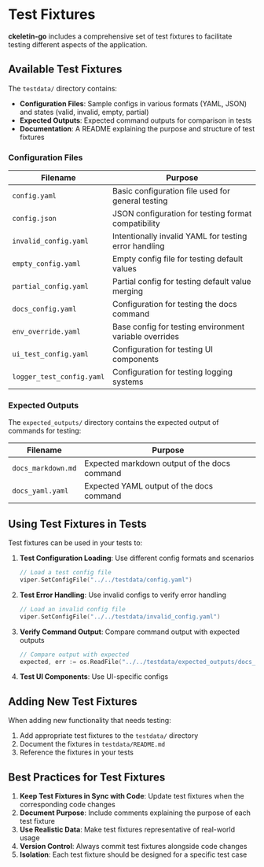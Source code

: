 # Test Fixtures

**ckeletin-go** includes a comprehensive set of test fixtures to facilitate testing different aspects of the application.

## Available Test Fixtures

The `testdata/` directory contains:

- **Configuration Files**: Sample configs in various formats (YAML, JSON) and states (valid, invalid, empty, partial)
- **Expected Outputs**: Expected command outputs for comparison in tests
- **Documentation**: A README explaining the purpose and structure of test fixtures

### Configuration Files

| Filename | Purpose |
|----------|---------|
| `config.yaml` | Basic configuration file used for general testing |
| `config.json` | JSON configuration for testing format compatibility |
| `invalid_config.yaml` | Intentionally invalid YAML for testing error handling |
| `empty_config.yaml` | Empty config file for testing default values |
| `partial_config.yaml` | Partial config for testing default value merging |
| `docs_config.yaml` | Configuration for testing the docs command |
| `env_override.yaml` | Base config for testing environment variable overrides |
| `ui_test_config.yaml` | Configuration for testing UI components |
| `logger_test_config.yaml` | Configuration for testing logging systems |

### Expected Outputs

The `expected_outputs/` directory contains the expected output of commands for testing:

| Filename | Purpose |
|----------|---------|
| `docs_markdown.md` | Expected markdown output of the docs command |
| `docs_yaml.yaml` | Expected YAML output of the docs command |

## Using Test Fixtures in Tests

Test fixtures can be used in your tests to:

1. **Test Configuration Loading**: Use different config formats and scenarios
   ```go
   // Load a test config file
   viper.SetConfigFile("../../testdata/config.yaml")
   ```

2. **Test Error Handling**: Use invalid configs to verify error handling
   ```go
   // Load an invalid config file
   viper.SetConfigFile("../../testdata/invalid_config.yaml")
   ```

3. **Verify Command Output**: Compare command output with expected outputs
   ```go
   // Compare output with expected
   expected, err := os.ReadFile("../../testdata/expected_outputs/docs_markdown.md")
   ```

4. **Test UI Components**: Use UI-specific configs

## Adding New Test Fixtures

When adding new functionality that needs testing:

1. Add appropriate test fixtures to the `testdata/` directory
2. Document the fixtures in `testdata/README.md`
3. Reference the fixtures in your tests

## Best Practices for Test Fixtures

1. **Keep Test Fixtures in Sync with Code**: Update test fixtures when the corresponding code changes
2. **Document Purpose**: Include comments explaining the purpose of each test fixture
3. **Use Realistic Data**: Make test fixtures representative of real-world usage
4. **Version Control**: Always commit test fixtures alongside code changes
5. **Isolation**: Each test fixture should be designed for a specific test case 